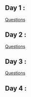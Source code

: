 ## Day 1 :
[Questions](https://drive.google.com/file/d/16GBiZBIBQBNEjFy-CAOQKpLg3Rih62G4/view?usp=sharing)
## Day 2 :
[Questions](https://drive.google.com/file/d/1-y8CMr6d6zXv5_R-u2CgoQK3tm_fR4oZ/view?usp=sharing)
## Day 3 :
[Questions](https://drive.google.com/file/d/1zvx_6xGG1E3z3h711sNPVzb6z963KHxa/view?usp=drive_link)
## Day 4 :
